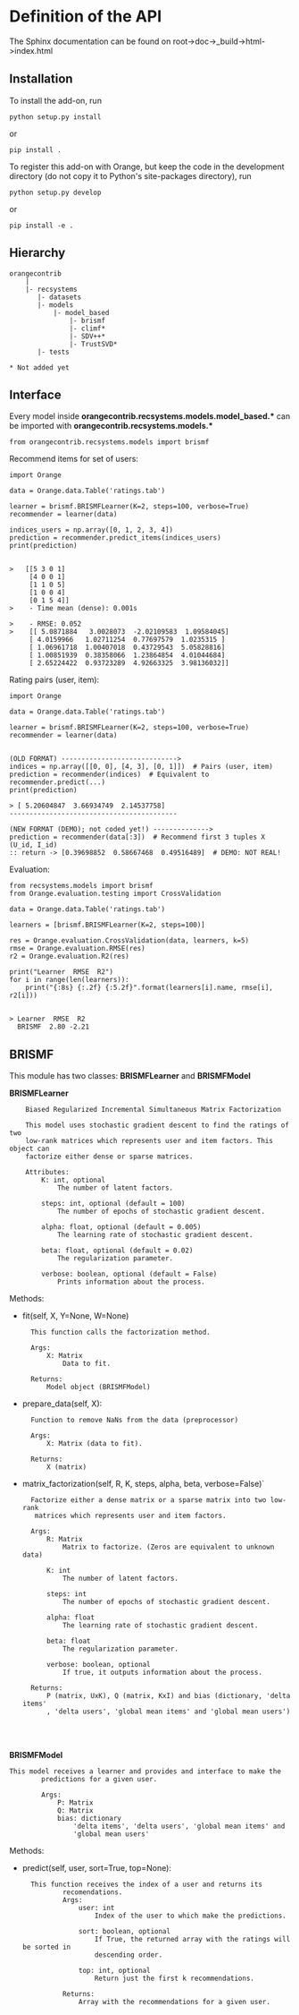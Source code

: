 Definition of the API
=====================

The Sphinx documentation can be found on root->doc->_build->html->index.html


Installation
------------

To install the add-on, run

    python setup.py install

or

    pip install .

To register this add-on with Orange, but keep the code in the development directory (do not copy it to 
Python's site-packages directory), run

    python setup.py develop

or

    pip install -e .


Hierarchy
---------
```
orangecontrib
    |
    |- recsystems
       |- datasets
       |- models
           |- model_based
               |- brismf
               |- climf*
               |- SDV++*
               |- TrustSVD*
       |- tests
       
* Not added yet
```



Interface
---------

Every model inside **orangecontrib.recsystems.models.model_based.\*** can be imported with **orangecontrib.recsystems.models.\***

    from orangecontrib.recsystems.models import brismf
    
Recommend items for set of users:

    import Orange

    data = Orange.data.Table('ratings.tab')

    learner = brismf.BRISMFLearner(K=2, steps=100, verbose=True)
    recommender = learner(data)

    indices_users = np.array([0, 1, 2, 3, 4])
    prediction = recommender.predict_items(indices_users)
    print(prediction)
    
    
    >   [[5 3 0 1]
         [4 0 0 1]
         [1 1 0 5]
         [1 0 0 4]
         [0 1 5 4]]
    >    - Time mean (dense): 0.001s
       
    >    - RMSE: 0.052
    >    [[ 5.0871884   3.0028073  -2.02109583  1.09584045]
         [ 4.0159966   1.02711254  0.77697579  1.0235315 ]
         [ 1.06961718  1.00407018  0.43729543  5.05828816]
         [ 1.00851939  0.38358066  1.23864854  4.01044684]
         [ 2.65224422  0.93723289  4.92663325  3.98136032]]

Rating pairs (user, item):

    import Orange

    data = Orange.data.Table('ratings.tab')

    learner = brismf.BRISMFLearner(K=2, steps=100, verbose=True)
    recommender = learner(data)
    
    
    (OLD FORMAT) ----------------------------->
    indices = np.array([[0, 0], [4, 3], [0, 1]])  # Pairs (user, item)
    prediction = recommender(indices)  # Equivalent to recommender.predict(...)
    print(prediction)
    
    > [ 5.20604847  3.66934749  2.14537758]
    ------------------------------------------
    
    (NEW FORMAT (DEMO); not coded yet!) -------------->
    prediction = recommender(data[:3])  # Recommend first 3 tuples X (U_id, I_id)
    :: return -> [0.39698852  0.58667468  0.49516489]  # DEMO: NOT REAL!
    
    
    


Evaluation:

    from recsystems.models import brismf
    from Orange.evaluation.testing import CrossValidation
    
    data = Orange.data.Table('ratings.tab')
    
    learners = [brismf.BRISMFLearner(K=2, steps=100)]
    
    res = Orange.evaluation.CrossValidation(data, learners, k=5)
    rmse = Orange.evaluation.RMSE(res)
    r2 = Orange.evaluation.R2(res)
    
    print("Learner  RMSE  R2")
    for i in range(len(learners)):
        print("{:8s} {:.2f} {:5.2f}".format(learners[i].name, rmse[i], r2[i]))
        
        
    > Learner  RMSE  R2
      BRISMF  2.80 -2.21
    
BRISMF
------

This module has two classes: **BRISMFLearner** and **BRISMFModel**

**BRISMFLearner**
```
    Biased Regularized Incremental Simultaneous Matrix Factorization

    This model uses stochastic gradient descent to find the ratings of two
    low-rank matrices which represents user and item factors. This object can
    factorize either dense or sparse matrices.

    Attributes:
        K: int, optional
            The number of latent factors.

        steps: int, optional (default = 100)
            The number of epochs of stochastic gradient descent.

        alpha: float, optional (default = 0.005)
            The learning rate of stochastic gradient descent.

        beta: float, optional (default = 0.02)
            The regularization parameter.

        verbose: boolean, optional (default = False)
            Prints information about the process.
```

Methods:

* fit(self, X, Y=None, W=None)

        This function calls the factorization method.

        Args:
            X: Matrix
                Data to fit.

        Returns:
            Model object (BRISMFModel)

* prepare_data(self, X):

        Function to remove NaNs from the data (preprocessor)

        Args:
            X: Matrix (data to fit).

        Returns:
            X (matrix)

* matrix_factorization(self, R, K, steps, alpha, beta, verbose=False)`

        Factorize either a dense matrix or a sparse matrix into two low-rank
         matrices which represents user and item factors.

        Args:
            R: Matrix
                Matrix to factorize. (Zeros are equivalent to unknown data)

            K: int
                The number of latent factors.

            steps: int
                The number of epochs of stochastic gradient descent.

            alpha: float
                The learning rate of stochastic gradient descent.

            beta: float
                The regularization parameter.

            verbose: boolean, optional
                If true, it outputs information about the process.

        Returns:
            P (matrix, UxK), Q (matrix, KxI) and bias (dictionary, 'delta items'
            , 'delta users', 'global mean items' and 'global mean users')

<br>
<br>

**BRISMFModel**

```
This model receives a learner and provides and interface to make the
        predictions for a given user.

        Args:
            P: Matrix
            Q: Matrix
            bias: dictionary
                'delta items', 'delta users', 'global mean items' and
                'global mean users'
```

Methods:

* predict(self, user, sort=True, top=None):

        This function receives the index of a user and returns its
                recomendations.
                Args:
                    user: int
                        Index of the user to which make the predictions.
        
                    sort: boolean, optional
                        If True, the returned array with the ratings will be sorted in
                        descending order.
        
                    top: int, optional
                        Return just the first k recommendations.
        
                Returns:
                    Array with the recommendations for a given user.